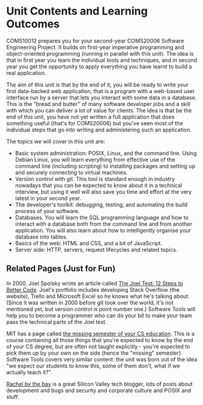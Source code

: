 # Unit Contents and Learning Outcomes

COMS10012 prepares you for your second-year COMS20006 Software Engineering Project. It builds on first-year imperative programming and object-oriented programming (running in parallel with this unit). The idea is that in first year you learn the individual tools and techniques, and in second year you get the opportunity to apply everything you have learnt to build a real application.

The aim of this unit is that by the end of it, you will be ready to write your first data-backed web application, that is a program with a web-based user interface run by a server that lets you interact with some data in a database. This is the "bread and butter" of many software developer jobs and a skill with which you can deliver a lot of value for clients. The idea is that be the end of this unit, you have not yet written a full application that does something useful (that's for COMS20006) but you've seen most of the individual steps that go into writing and administering such an application.

The topics we will cover in this unit are:

  - Basic system administration: POSIX, Linux, and the command line. Using Debian Linux, you will learn everything from effective use of the command line (including scripting) to installing packages and setting up and securely connecting to virtual machines.
  - Version control with git. This tool is standard enough in industry nowadays that you can be expected to know about it in a technical interview, but using it well will also save you time and effort at the very latest in your second year. 
  - The developer's toolkit: debugging, testing, and automating the build process of your software.
  - Databases. You will learn the SQL programming language and how to interact with a database both from the command line and from another application. You will also learn about how to intelligently organise your database into tables.
  - Basics of the web: HTML and CSS, and a bit of JavaScript.
  - Server side: HTTP, servers, request lifecycles and related topics.

## Related Pages (Just for Fun)

In 2000, Joel Spolsky wrote an article called [The Joel Test: 12 Steps to Better Code](https://www.joelonsoftware.com/2000/08/09/the-joel-test-12-steps-to-better-code/). Joel's portfolio includes developing Stack Overflow (the website), Trello and Microsoft Excel so he knows what he's talking about. (Since it was written in 2000 before git took over the world, it's not mentioned yet, but _version control_ is point number one.) Software Tools will help you to become a programmer who can do your bit to make your team pass the technical parts of the Joel test.

MIT has a page called [the missing semester of your CS education](https://missing.csail.mit.edu/). This is a course containing all those things that you're expected to know by the end of your CS degree, but are often not taught explicitly - you're expected to pick them up by your own on the side (hence the "missing" semester). Software Tools covers very similar content: the unit was born out of the idea "we expect our students to know this, some of them don't, what if we actually teach it?".

[Rachel by the bay](http://rachelbythebay.com/w/) is a great Silicon Valley tech blogger, lots of posts about development and bugs and security and corporate culture and POSIX and stuff.
